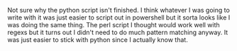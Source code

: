 Not sure why the python script isn't finished. I think whatever I was going to write with it was just easier to script out in powershell but it sorta looks like I was doing the same thing. The perl script I thought would work well with regexs but it turns out I didn't need to do much pattern matching anyway. It was just easier to stick with python since I actually know that.
